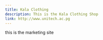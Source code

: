 ```yaml
---
title: Kala Clothing
description: This is the Kala Clothing Shop
link: http://www.unitech.ac.pg
---
```


this is the marketing site